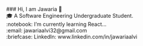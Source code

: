 <p
  <samp>
   ### Hi, I am Jawaria 👋 <br>
    🎓 A Software Engineering Undergraduate Student.<br>
    :notebook: I’m currently learning React...  <br>
    :email:	jawariaalvi32@gmail.com <br>
    :briefcase: LinkedIn: www.linkedin.com/in/jawariaalvi <br>
  </samp>
</p>

